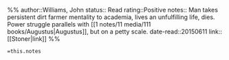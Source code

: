 %%
author::Williams, John
status:: Read
rating::Positive
notes:: Man takes persistent dirt farmer mentality to academia, lives an unfulfilling life, dies. Power struggle parallels with [[1 notes/11 media/111 books/Augustus|Augustus]], but on a petty scale.
date-read::20150611
link:: [[Stoner|link]]
%%

`=this.notes`